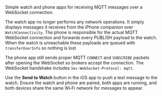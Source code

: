 Simple watch and phone apps for receiving MQTT messages over a WebSocket connection.

The watch app no longer performs any network operations. It simply displays messages it receives from the iPhone companion over `WatchConnectivity`. The phone is responsible for the actual MQTT WebSocket connection and forwards every PUBLISH payload to the watch. When the watch is unreachable these payloads are queued with `transferUserInfo` so nothing is lost.

The phone app still sends proper MQTT `CONNECT` and `SUBSCRIBE` packets after opening the WebSocket so brokers accept the connection. The WebSocket handshake includes `Sec-WebSocket-Protocol: mqtt`.

Use the **Send to Watch** button in the iOS app to push a test message to the watch. Ensure the watch and phone are paired, both apps are running, and both devices share the same Wi‑Fi network for messages to appear.

